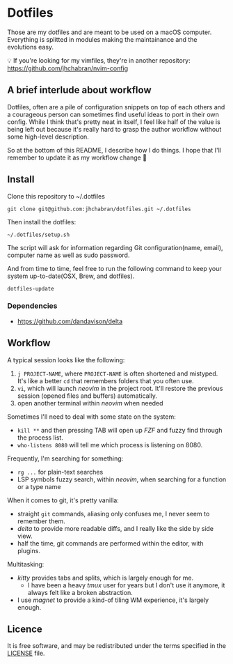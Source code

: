 # Dotfiles

Those are my dotfiles and are meant to be used on a macOS computer.
Everything is splitted in modules making the maintainance and the evolutions easy.

:bulb: If you're looking for my vimfiles, they're in another repository: https://github.com/jhchabran/nvim-config

## A brief interlude about workflow

Dotfiles, often are a pile of configuration snippets on top of each others and a courageous person can sometimes find 
useful ideas to port in their own config. While I think that's pretty neat in itself, I feel like half of the value is being
left out because it's really hard to grasp the author workflow without some high-level description. 

So at the bottom of this README, I describe how I do things. I hope that I'll remember to update it as my workflow change :muscle:

## Install

Clone this repository to ~/.dotfiles

```
git clone git@github.com:jhchabran/dotfiles.git ~/.dotfiles
```


Then install the dotfiles:
```
~/.dotfiles/setup.sh
```

The script will ask for information regarding Git configuration(name, email), computer name as well as sudo password.

And from time to time, feel free to run the following command to keep your system up-to-date(OSX, Brew, and dotfiles).

```
dotfiles-update
```

### Dependencies

- https://github.com/dandavison/delta

## Workflow

A typical session looks like the following: 

1. `j PROJECT-NAME`, where `PROJECT-NAME` is often shortened and mistyped. It's like a better `cd` that remembers folders that you often use.
2. `vi`, which will launch _neovim_ in the project root. It'll restore the previous session (opened files and buffers) automatically.
3. open another terminal within _neovim_ when needed

Sometimes I'll need to deal with some state on the system:

- `kill **` and then pressing TAB will open up _FZF_ and fuzzy find through the process list.
- `who-listens 8080` will tell me which process is listening on 8080. 

Frequently, I'm searching for something:

- `rg ...` for plain-text searches
- LSP symbols fuzzy search, within _neovim_, when searching for a function or a type name

When it comes to git, it's pretty vanilla:
- straight `git` commands, aliasing only confuses me, I never seem to remember them. 
- _delta_ to provide more readable diffs, and I really like the side by side view.
- half the time, git commands are performed within the editor, with plugins.

Multitasking: 

- _kitty_ provides tabs and splits, which is largely enough for me. 
  - I have been a heavy _tmux_ user for years but I don't use it anymore, it always felt like a broken abstraction.
- I use _magnet_ to provide a kind-of tiling WM experience, it's largely enough.

## Licence

It is free software, and may be redistributed under the terms specified in the [LICENSE](./LICENCE) file.

